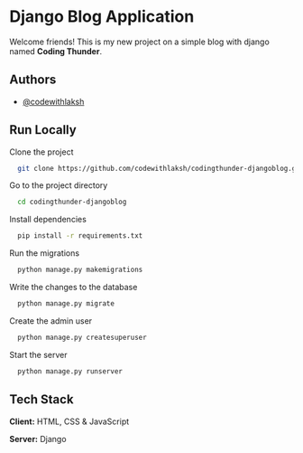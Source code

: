 # Django Blog Application
Welcome friends! This is my new project on a simple blog with django named __Coding Thunder__.

## Authors

- [@codewithlaksh](https://github.com/codewithlaksh)

## Run Locally

Clone the project

```bash
  git clone https://github.com/codewithlaksh/codingthunder-djangoblog.git
```

Go to the project directory

```bash
  cd codingthunder-djangoblog
```

Install dependencies

```bash
  pip install -r requirements.txt
```

Run the migrations

```bash
  python manage.py makemigrations
```

Write the changes to the database

```bash
  python manage.py migrate
```

Create the admin user

```bash
  python manage.py createsuperuser
```

Start the server

```bash
  python manage.py runserver
```

## Tech Stack

**Client:** HTML, CSS & JavaScript

**Server:** Django